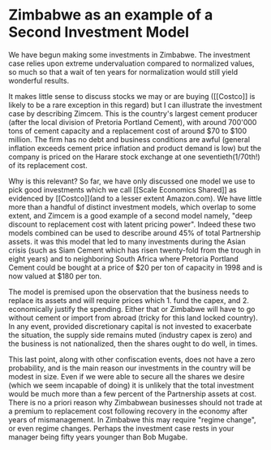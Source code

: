 # Zimbabwe as an example of a Second Investment Model

We have begun making some investments in Zimbabwe. The investment case relies upon extreme undervaluation compared to normalized values, so much so that a wait of ten years for normalization would still yield wonderful results.

It makes little sense to discuss stocks we may or are buying ([[Costco]] is likely to be a rare exception in this regard) but I can illustrate the investment case by describing Zimcem. This is the country's largest cement producer (after the local division of Pretoria Portland Cement), with around 700'000 tons of cement capacity and a replacement cost of around $70 to $100 million. The firm has no debt and business conditions are awful (general inflation exceeds cement price inflation and product demand is low) but the company is priced on the Harare stock exchange at one seventieth(1/70th!)  of its replacement cost.

Why is this relevant? So far, we have only discussed one model we use to pick good investments which we call [[Scale Economics Shared]] as evidenced by [[Costco]](and to a lesser extent Amazon.com). We have little more than a handful of distinct investment models, which overlap to some extent, and Zimcem is a good example of a second model namely, "deep discount to replacement cost with latent pricing power". Indeed these two models combined can be used to describe around 45% of total Partnership assets. it was this model that led to many investments during the Asian crisis (such as Siam Cement which has risen twenty-fold from the trough in eight years) and to neighboring South Africa where Pretoria Portland Cement could be bought at a price of $20 per ton of capacity in 1998 and is now valued at $180 per ton.

The model is premised upon the observation that the business needs to replace its assets and will require prices which 1. fund the capex, and 2. economically justify the spending. Either that or Zimbabwe will have to go without cement or import from abroad (tricky for this land locked country). In any event, provided discretionary capital is not invested to exacerbate the situation, the supply side remains muted (industry capex is zero) and the business is not nationalized, then the shares ought to do well, in times.

This last point, along with other confiscation events, does not have a zero probability, and is the main reason our investments in the country will be modest in size. Even if we were able to secure all the shares we desire (which we seem incapable of doing) it is unlikely that the total investment would be much more than a few percent of the Partnership assets at cost. There is no a priori reason why Zimbabwean businesses should not trade at a premium to replacement cost following recovery in the economy after years of mismanagement. In Zimbabwe this may require "regime change", or even regime changes. Perhaps the investment case rests in your manager being fifty years younger than Bob Mugabe.
